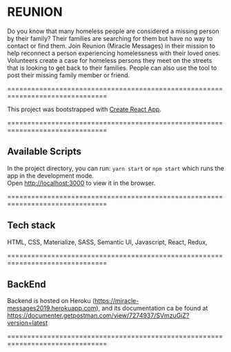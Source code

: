# REUNION

Do you know that many homeless people are considered a missing person by their family? Their families are searching for them but have no way to contact or find them. Join Reunion (Miracle Messages) in their mission to help reconnect a person experiencing homelessness with their loved ones. Volunteers create a case for homeless persons they meet on the streets that is looking to get back to their families. People can also use the tool to post their missing family member or friend.

===============================================================================

This project was bootstrapped with [Create React App](https://github.com/facebook/create-react-app).

===============================================================================

## Available Scripts

In the project directory, you can run: `yarn start` or `npm start`
which runs the app in the development mode.<br>
Open [http://localhost:3000](http://localhost:3000) to view it in the browser.

===============================================================================

## Tech stack
HTML, CSS, Materialize, SASS, Semantic UI, Javascript, React, Redux, 

===============================================================================

## BackEnd
Backend is hosted on Heroku (https://miracle-messages2019.herokuapp.com),
and its documentation ca be found  at https://documenter.getpostman.com/view/7274937/SVmzuGiZ?version=latest

===============================================================================
